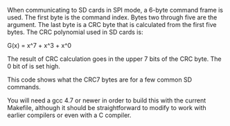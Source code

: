 When communicating to SD cards in SPI mode, a 6-byte command frame is used.
The first byte is the command index.  Bytes two through five are the argument.
The last byte is a CRC byte that is calculated from the first five bytes.  The
CRC polynomial used in SD cards is:

G(x) = x^7 + x^3 + x^0

The result of CRC calculation goes in the upper 7 bits of the CRC byte.  The 0
bit of is set high.

This code shows what the CRC7 bytes are for a few common SD commands.

You will need a gcc 4.7 or newer in order to build this with the current
Makefile, although it should be straightforward to modify to work with earlier
compilers or even with a C compiler.
